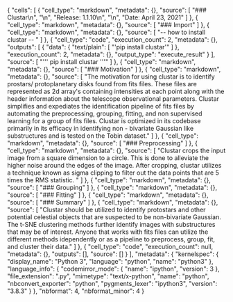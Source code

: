 {
 "cells": [
  {
   "cell_type": "markdown",
   "metadata": {},
   "source": [
    "### Clustar\n",
    "\n",
    "Release: 1.1.10\n",
    "\n",
    "Date: April 23, 2021"
   ]
  },
  {
   "cell_type": "markdown",
   "metadata": {},
   "source": [
    "### Import"
   ]
  },
  {
   "cell_type": "markdown",
   "metadata": {},
   "source": [
    "-- how to install clustar -- "
   ]
  },
  {
   "cell_type": "code",
   "execution_count": 2,
   "metadata": {},
   "outputs": [
    {
     "data": {
      "text/plain": [
       "'pip install clustar'"
      ]
     },
     "execution_count": 2,
     "metadata": {},
     "output_type": "execute_result"
    }
   ],
   "source": [
    "''' pip install clustar '''"
   ]
  },
  {
   "cell_type": "markdown",
   "metadata": {},
   "source": [
    "### Motivation"
   ]
  },
  {
   "cell_type": "markdown",
   "metadata": {},
   "source": [
    "The motivation for using clustar is to identify prostars/ protoplanetary disks found from fits files. These files are represented as 2d array's containing intensities at each point along with the header information about the telescope observational parameters. Clustar simplifies and expediates the identification pipeline of fits files by automating the preprocessing, grouping, fitting, and non supervised learning for a group of fits files. Clustar is optimized in its codebase primarily in its efficacy in identifying non - bivariate Gaussian like substructures and is tested on the Tobin dataset."
   ]
  },
  {
   "cell_type": "markdown",
   "metadata": {},
   "source": [
    "### Preprocessing"
   ]
  },
  {
   "cell_type": "markdown",
   "metadata": {},
   "source": [
    "Clustar crops the input image from a square dimension to a circle. This is done to alleviate the higher noise around the edges of the image. After cropping, clustar utilizes a technique known as sigma clipping to filter out the data points that are 5 times the RMS statistic. "
   ]
  },
  {
   "cell_type": "markdown",
   "metadata": {},
   "source": [
    "### Grouping"
   ]
  },
  {
   "cell_type": "markdown",
   "metadata": {},
   "source": [
    "### Fitting"
   ]
  },
  {
   "cell_type": "markdown",
   "metadata": {},
   "source": [
    "### Summary"
   ]
  },
  {
   "cell_type": "markdown",
   "metadata": {},
   "source": [
    "Clustar should be utilized to identify protostars and other potential celestial objects that are suspected to be non-bivariate Gaussian. The t-SNE clustering methods further identify images with substructures that may be of interest. Anyone that works with fits files can utilize the different methods idependently or as a pipeline to preprocess, group, fit, and cluster their data."
   ]
  },
  {
   "cell_type": "code",
   "execution_count": null,
   "metadata": {},
   "outputs": [],
   "source": []
  }
 ],
 "metadata": {
  "kernelspec": {
   "display_name": "Python 3",
   "language": "python",
   "name": "python3"
  },
  "language_info": {
   "codemirror_mode": {
    "name": "ipython",
    "version": 3
   },
   "file_extension": ".py",
   "mimetype": "text/x-python",
   "name": "python",
   "nbconvert_exporter": "python",
   "pygments_lexer": "ipython3",
   "version": "3.8.3"
  }
 },
 "nbformat": 4,
 "nbformat_minor": 4
}
